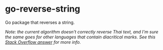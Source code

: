 # go-reverse-string
Go package that reverses a string.

*Note: the current algorithm doesn't correctly reverse Thai text, and I'm sure the same goes for other languages that contain diacritical marks. See this [Stack Overflow answer](https://stackoverflow.com/a/62743214) for more info.*
